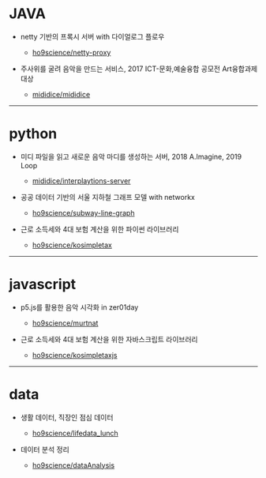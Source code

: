 # JAVA

* netty 기반의 프록시 서버 with 다이얼로그 플로우 
    * [ho9science/netty-proxy](//github.com/ho9science/netty-proxy)

* 주사위를 굴려 음악을 만드는 서비스, 2017 ICT-문화,예술융합 공모전 Art융합과제 대상
    * [mididice/mididice](//github.com/mididice/mididice)

---

# python

* 미디 파일을 읽고 새로운 음악 마디를 생성하는 서버, 2018 A.Imagine, 2019 Loop
    * [mididice/interplaytions-server](//github.com/mididice/interplaytions-server)

* 공공 데이터 기반의 서울 지하철 그래프 모델 with networkx
    * [ho9science/subway-line-graph](//github.com/ho9science/subway-line-graph)

* 근로 소득세와 4대 보험 계산을 위한 파이썬 라이브러리
    * [ho9science/kosimpletax](//github.com/ho9science/kosimpletax)

---

# javascript

* p5.js를 활용한 음악 시각화 in zer01day
    * [ho9science/murtnat](//github.com/ho9science/murtnat)

* 근로 소득세와 4대 보험 계산을 위한 자바스크립트 라이브러리
    * [ho9science/kosimpletaxjs](//github.com/ho9science/kosimpletaxjs)

---

# data

* 생활 데이터, 직장인 점심 데이터
    * [ho9science/lifedata_lunch](//github.com/ho9science/lifedata_lunch)

* 데이터 분석 정리
    * [ho9science/dataAnalysis](//github.com/ho9science/dataAnalysis)
